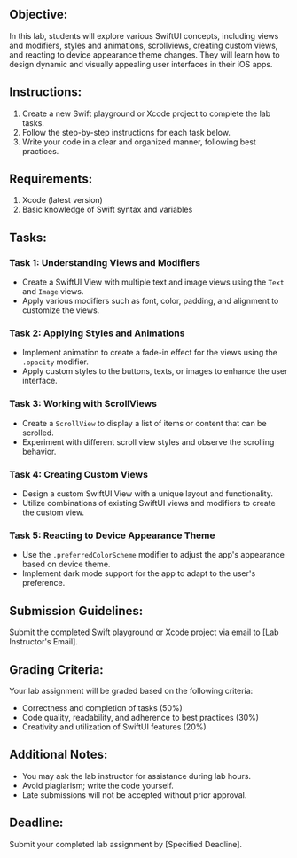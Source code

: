 ## Objective:

In this lab, students will explore various SwiftUI concepts, including views and modifiers, styles and animations, scrollviews, creating custom views, and reacting to device appearance theme changes. They will learn how to design dynamic and visually appealing user interfaces in their iOS apps.

## Instructions:

1. Create a new Swift playground or Xcode project to complete the lab tasks.
2. Follow the step-by-step instructions for each task below.
3. Write your code in a clear and organized manner, following best practices.

## Requirements:

1. Xcode (latest version)
2. Basic knowledge of Swift syntax and variables

## Tasks:

### Task 1: Understanding Views and Modifiers

- Create a SwiftUI View with multiple text and image views using the `Text` and `Image` views.
- Apply various modifiers such as font, color, padding, and alignment to customize the views.

### Task 2: Applying Styles and Animations

- Implement animation to create a fade-in effect for the views using the `.opacity` modifier.
- Apply custom styles to the buttons, texts, or images to enhance the user interface.

### Task 3: Working with ScrollViews

- Create a `ScrollView` to display a list of items or content that can be scrolled.
- Experiment with different scroll view styles and observe the scrolling behavior.

### Task 4: Creating Custom Views

- Design a custom SwiftUI View with a unique layout and functionality.
- Utilize combinations of existing SwiftUI views and modifiers to create the custom view.

### Task 5: Reacting to Device Appearance Theme

- Use the `.preferredColorScheme` modifier to adjust the app's appearance based on device theme.
- Implement dark mode support for the app to adapt to the user's preference.

## Submission Guidelines:

Submit the completed Swift playground or Xcode project via email to [Lab Instructor's Email].

## Grading Criteria:

Your lab assignment will be graded based on the following criteria:
- Correctness and completion of tasks (50%)
- Code quality, readability, and adherence to best practices (30%)
- Creativity and utilization of SwiftUI features (20%)

## Additional Notes:

- You may ask the lab instructor for assistance during lab hours.
- Avoid plagiarism; write the code yourself.
- Late submissions will not be accepted without prior approval.

## Deadline:

Submit your completed lab assignment by [Specified Deadline].
